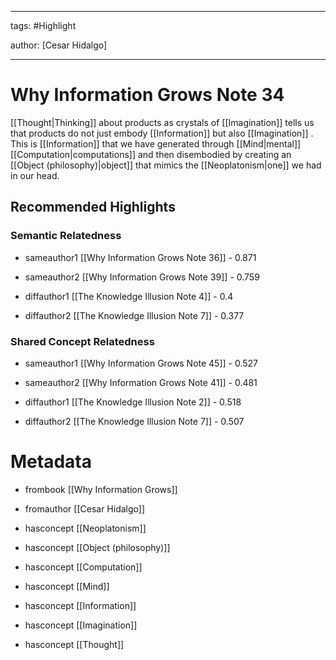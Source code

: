 




---

tags: #Highlight

author: [Cesar Hidalgo]

---
# Why Information Grows Note 34




 [[Thought|Thinking]]  about products as crystals of  [[Imagination]]  tells us that products do not just embody  [[Information]]  but also  [[Imagination]] . This is  [[Information]]  that we have generated through  [[Mind|mental]]   [[Computation|computations]]  and then disembodied by creating an  [[Object (philosophy)|object]]  that mimics the  [[Neoplatonism|one]]  we had in our head.


## Recommended Highlights

### Semantic Relatedness


- sameauthor1 [[Why Information Grows Note 36]] - 0.871

- sameauthor2 [[Why Information Grows Note 39]] - 0.759

- diffauthor1 [[The Knowledge Illusion Note 4]] - 0.4

- diffauthor2 [[The Knowledge Illusion Note 7]] - 0.377
### Shared Concept Relatedness


- sameauthor1 [[Why Information Grows Note 45]] - 0.527

- sameauthor2 [[Why Information Grows Note 41]] - 0.481

- diffauthor1 [[The Knowledge Illusion Note 2]] - 0.518

- diffauthor2 [[The Knowledge Illusion Note 7]] - 0.507
# Metadata


- frombook [[Why Information Grows]]

- fromauthor [[Cesar Hidalgo]]

- hasconcept [[Neoplatonism]]

- hasconcept [[Object (philosophy)]]

- hasconcept [[Computation]]

- hasconcept [[Mind]]

- hasconcept [[Information]]

- hasconcept [[Imagination]]

- hasconcept [[Thought]]